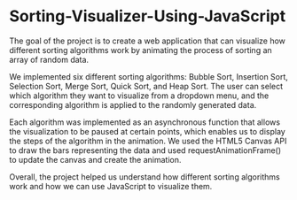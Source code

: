 # Sorting-Visualizer-Using-JavaScript
The goal of the project is to create a web application that can visualize how different sorting algorithms work by animating the process of sorting an array of random data.

We implemented six different sorting algorithms: Bubble Sort, Insertion Sort, Selection Sort, Merge Sort, Quick Sort, and Heap Sort. The user can select which algorithm they want to visualize from a dropdown menu, and the corresponding algorithm is applied to the randomly generated data.

Each algorithm was implemented as an asynchronous function that allows the visualization to be paused at certain points, which enables us to display the steps of the algorithm in the animation. We used the HTML5 Canvas API to draw the bars representing the data and used requestAnimationFrame() to update the canvas and create the animation.

Overall, the project helped us understand how different sorting algorithms work and how we can use JavaScript to visualize them.

